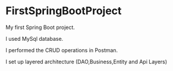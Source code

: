 # FirstSpringBootProject

My first Spring Boot project. 

I used MySql database.

I performed the CRUD operations in Postman.

I set up layered architecture (DAO,Business,Entity and Api Layers)
